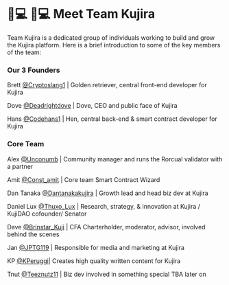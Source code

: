 # 👨💻 👨💻 Meet Team Kujira

Team Kujira is a dedicated group of individuals working to build and grow the Kujira platform. Here is a brief introduction to some of the key members of the team:

### Our 3 Founders

Brett [@Cryptoslang1](https://twitter.com/cryptoslang1) | Golden retriever, central front-end developer for Kujira

Dove [@Deadrightdove](https://twitter.com/deadrightdove) | Dove, CEO and public face of Kujira

Hans [@Codehans1](https://twitter.com/codehans1) | Hen, central back-end & smart contract developer for Kujira                                                                                                                          &#x20;

### Core Team

Alex [@Unconumb](https://twitter.com/Unconumb) | Community manager and runs the Rorcual validator with a partner

Amit [@Const\_amit](https://twitter.com/const\_amit) | Core team Smart Contract Wizard&#x20;

Dan Tanaka [@Dantanakakujira](https://twitter.com/dantanakakujira) | Growth lead and head biz dev at Kujira

Daniel Lux [@Thuxo\_Lux](https://twitter.com/Thuxo\_Lux) | Research, strategy, & innovation at Kujira / KujiDAO cofounder/ Senator

Dave [@Brinstar\_Kuji](https://twitter.com/Brinstar\_Kuji) | CFA Charterholder, moderator, advisor, involved behind the scenes

Jan [@JPTG119](https://twitter.com/JPTG119) | Responsible for media and marketing at Kujira

KP [@KPeruggi](https://twitter.com/KujiPeruggi)| Creates high quality written content for Kujira

Tnut [@Teeznutz11](https://twitter.com/Teeznutz11) | Biz dev involved in something special TBA later on                                                       &#x20;
